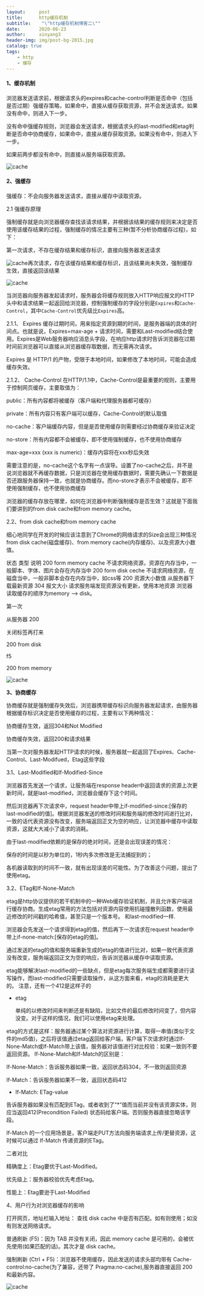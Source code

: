 ```yaml
---
layout:     post
title:      http缓存机制
subtitle:    "\"http缓存机制博客二\""
date:       2020-06-23
author:     xinyang3
header-img: img/post-bg-2015.jpg
catalog: true
tags:
    - http
    - 缓存
---
```

#### 1、缓存机制

浏览器发送请求前，根据请求头的expires和cache-control判断是否命中（包括是否过期）强缓存策略，如果命中，直接从缓存获取资源，并不会发送请求。如果没有命中，则进入下一步。

没有命中强缓存规则，浏览器会发送请求，根据请求头的last-modified和etag判断是否命中协商缓存，如果命中，直接从缓存获取资源。如果没有命中，则进入下一步。

如果前两步都没有命中，则直接从服务端获取资源。

![cache](/img/cache/cache2-1.png)

####  2、强缓存

强缓存：不会向服务器发送请求，直接从缓存中读取资源。

2.1 强缓存原理

强制缓存就是向浏览器缓存查找该请求结果，并根据该结果的缓存规则来决定是否使用该缓存结果的过程，强制缓存的情况主要有三种(暂不分析协商缓存过程)，如下：

第一次请求，不存在缓存结果和缓存标识，直接向服务器发送请求

![cache](/img/cache/cache2-2.png)再次请求，存在该缓存结果和缓存标识，且该结果尚未失效，强制缓存生效，直接返回该结果

![cache](/img/cache/cache2-3.png)

 当浏览器向服务器发起请求时，服务器会将缓存规则放入HTTP响应报文的HTTP头中和请求结果一起返回给浏览器，控制强制缓存的字段分别是`Expires`和`Cache-Control`，其中`Cache-Control`优先级比`Expires`高。 

2.1.1、 Expires
缓存过期时间，用来指定资源到期的时间，是服务器端的具体的时间点。也就是说，Expires=max-age + 请求时间，需要和Last-modified结合使用。Expires是Web服务器响应消息头字段，在响应http请求时告诉浏览器在过期时间前浏览器可以直接从浏览器缓存取数据，而无需再次请求。

Expires 是 HTTP/1 的产物，受限于本地时间，如果修改了本地时间，可能会造成缓存失效。

2.1.2、 Cache-Control
在HTTP/1.1中，Cache-Control是最重要的规则，主要用于控制网页缓存，主要取值为：

public：所有内容都将被缓存（客户端和代理服务器都可缓存）

private：所有内容只有客户端可以缓存，Cache-Control的默认取值

no-cache：客户端缓存内容，但是是否使用缓存则需要经过协商缓存来验证决定

no-store：所有内容都不会被缓存，即不使用强制缓存，也不使用协商缓存

max-age=xxx (xxx is numeric)：缓存内容将在xxx秒后失效

需要注意的是，no-cache这个名字有一点误导。设置了no-cache之后，并不是说浏览器就不再缓存数据，只是浏览器在使用缓存数据时，需要先确认一下数据是否还跟服务器保持一致，也就是协商缓存。而no-store才表示不会被缓存，即不使用强制缓存，也不使用协商缓存 

浏览器的缓存存放在哪里，如何在浏览器中判断强制缓存是否生效？这就是下面我们要讲到的from disk cache和from memory cache。

2.2、from disk cache和from memory cache

细心地同学在开发的时候应该注意到了Chrome的网络请求的Size会出现三种情况from disk cache(磁盘缓存)、from memory cache(内存缓存)、以及资源大小数值。

状态	类型	说明
200	form memory cache	不请求网络资源，资源在内存当中，一般脚本、字体、图片会存在内存当中
200	form disk ceche	不请求网络资源，在磁盘当中，一般非脚本会存在内存当中，如css等
200	资源大小数值	从服务器下载最新资源
304	报文大小	请求服务端发现资源没有更新，使用本地资源
浏览器读取缓存的顺序为memory –> disk。

第一次

从服务器 200 

关闭标签再打来

200 from disk

f5 

200 from memory

![cache](/img/cache/cache2-4.png)

**3、协商缓存**

协商缓存就是强制缓存失效后，浏览器携带缓存标识向服务器发起请求，由服务器根据缓存标识决定是否使用缓存的过程，主要有以下两种情况：

协商缓存生效，返回304和Not Modified

 协商缓存失效，返回200和请求结果 

当第一次对服务器发起HTTP请求的时候，服务器就一起返回了Expires、Cache-Control、Last-Modifued，Etag这些字段

3.1、Last-Modified和If-Modified-Since

浏览器首先发送一个请求，让服务端在response header中返回请求的资源上次更新时间，就是last-modified，浏览器会缓存下这个时间。

然后浏览器再下次请求中，request header中带上if-modified-since:[保存的last-modified的值]。根据浏览器发送的修改时间和服务端的修改时间进行比对，一致的话代表资源没有改变，服务端返回正文为空的响应，让浏览器中缓存中读取资源，这就大大减小了请求的消耗。

由于last-modified依赖的是保存的绝对时间，还是会出现误差的情况：

保存的时间是以秒为单位的，1秒内多次修改是无法捕捉到的；

各机器读取到的时间不一致，就有出现误差的可能性。为了改善这个问题，提出了使用etag。

3.2、ETag和If-None-Match

etag是http协议提供的若干机制中的一种Web缓存验证机制，并且允许客户端进行缓存协商。生成etag常用的方法包括对资源内容使用抗碰撞散列函数，使用最近修改的时间戳的哈希值，甚至只是一个版本号。 和last-modified一样.

浏览器会先发送一个请求得到etag的值，然后再下一次请求在request header中带上if-none-match:[保存的etag的值]。

通过发送的etag的值和服务端重新生成的etag的值进行比对，如果一致代表资源没有改变，服务端返回正文为空的响应，告诉浏览器从缓存中读取资源。

etag能够解决last-modified的一些缺点，但是etag每次服务端生成都需要进行读写操作，而last-modified只需要读取操作，从这方面来看，etag的消耗是更大的。
注意，还有一个412是这样子的

+ etag

  单纯的以修改时间来判断还是有缺陷，比如文件的最后修改时间变了，但内容没变。对于这样的情况，我们可以使用etag来处理。

etag的方式是这样：服务器通过某个算法对资源进行计算，取得一串值(类似于文件的md5值)，之后将该值通过etag返回给客户端，客户端下次请求时通过If-None-Match或If-Match带上该值，服务器对该值进行对比校验：如果一致则不要返回资源。
If-None-Match和If-Match的区别是：

If-None-Match：告诉服务器如果一致，返回状态码304，不一致则返回资源

If-Match：告诉服务器如果不一致，返回状态码412

 

+ If-Match: ETag-value

告诉服务器如果没有匹配到ETag，或者收到了“*”值而当前并没有该资源实体，则应当返回412(Precondition Failed) 状态码给客户端。否则服务器直接忽略该字段。

If-Match 的一个应用场景是，客户端走PUT方法向服务端请求上传/更替资源，这时候可以通过 If-Match 传递资源的ETag。

 

二者对比

精确度上：Etag要优于Last-Modified。

优先级上：服务器校验优先考虑Etag。

性能上：Etag要逊于Last-Modified

 

4、用户行为对浏览器缓存的影响

打开网页，地址栏输入地址： 查找 disk cache 中是否有匹配。如有则使用；如没有则发送网络请求。

普通刷新 (F5)：因为 TAB 并没有关闭，因此 memory cache 是可用的，会被优先使用(如果匹配的话)。其次才是 disk cache。

强制刷新 (Ctrl + F5)：浏览器不使用缓存，因此发送的请求头部均带有 Cache-control:no-cache(为了兼容，还带了 Pragma:no-cache),服务器直接返回 200 和最新内容。

![cache](/img/cache/cache.png)
